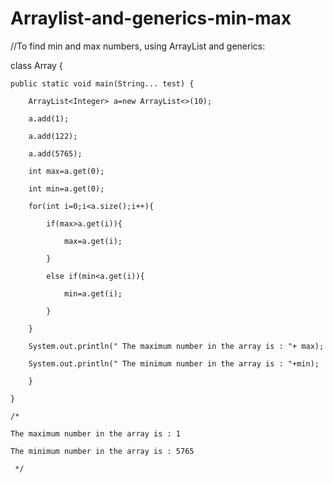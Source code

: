 # Arraylist-and-generics-min-max


//To find min and max numbers, using ArrayList and generics:

class Array {

    public static void main(String... test) {

        ArrayList<Integer> a=new ArrayList<>(10);

        a.add(1);

        a.add(122);

        a.add(5765);

        int max=a.get(0);

        int min=a.get(0);

        for(int i=0;i<a.size();i++){

            if(max>a.get(i)){

                max=a.get(i);

            }

            else if(min<a.get(i)){

                min=a.get(i);

            }

        }

        System.out.println(" The maximum number in the array is : "+ max);

        System.out.println(" The minimum number in the array is : "+min);

        }

    }

    /*

    The maximum number in the array is : 1

    The minimum number in the array is : 5765

     */
